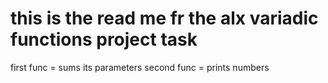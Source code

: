 this is the read me fr the alx variadic functions project task
==========================================================================

first func = sums its parameters
second func = prints numbers
